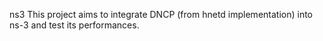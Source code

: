 ns3
This project aims to integrate DNCP (from hnetd implementation) into ns-3
and test its performances.



